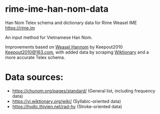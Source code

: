# rime-ime-han-nom-data
Han Nom Telex schema and dictionary data for Rime Weasel IME https://rime.im

An input method for Vietnamese Han Nom.

Improvements based on [Weasel Hannom](https://chinese.com.vn/weasel-hannom.html) by Keepout2010 <Keepout2010@163.com>, with added data by scraping [Wiktionary](https://www.wiktionary.org) and a more accurate Telex schema.

# Data sources:
- https://chunom.org/pages/standard/ (General list, including frequency data)
- https://vi.wiktionary.org/wiki/ (Syllabic-oriented data)
- https://hvdic.thivien.net/rad-hv (Stroke-oriented data)
